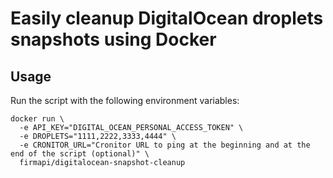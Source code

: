 # Easily cleanup DigitalOcean droplets snapshots using Docker

## Usage

Run the script with the following environment variables:
```
docker run \
  -e API_KEY="DIGITAL_OCEAN_PERSONAL_ACCESS_TOKEN" \
  -e DROPLETS="1111,2222,3333,4444" \
  -e CRONITOR_URL="Cronitor URL to ping at the beginning and at the end of the script (optional)" \
  firmapi/digitalocean-snapshot-cleanup
```
